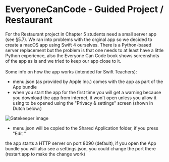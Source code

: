 # EveryoneCanCode - Guided Project / Restaurant

For the Restaurant project in Chapter 5 students need a small server app (see §5.7). 
We ran into problems with the orginal app so we decided to create a macOS app using Swift 4 ourselves. There is a Python-based server replacement but the problem is that one needs to at least have a little Python experience, also the Everyone Can Code book shows screenshots of the app as is and we tried to keep our app close to it.<br>
<br>
Some info on how the app works (intended for Swift Teachers):
- menu.json (as provided by Apple Inc.) comes with the app as part of the App bundle
- when you start the app for the first time you will get a warning because you download the app from internet, it won't open unless you allow it using to be opened using the "Privacy & settings" screen (shown in Dutch below:)

![Gatekeeper image](/gatekeeper.png)

- menu.json will be copied to the Shared Application folder, if you press "Edit "

the app starts a HTTP server on port 8090 (default), if you open the App bundle you will also see a settings.json, you could change the port there (restart app to make the change work)

